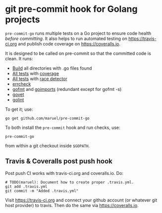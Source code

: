 git pre-commit hook for Golang projects
=======================================

`pre-commit-go` runs multiple tests on a Go project to ensure code health
*before committing*. It also helps to run automated testing on https://travis-ci.org and
publish code coverage on https://coveralls.io.

It is designed to be called on pre-commit so that the committed code is clean.
It runs:

  * [Build](https://golang.org/pkg/go/build/) all directories with .go files found
  * [All tests](https://golang.org/pkg/testing/) with [coverage](https://blog.golang.org/cover)
  * [All tests](https://golang.org/pkg/testing/) with [race detector](https://blog.golang.org/race-detector)
  * [errcheck](https://github.com/kisielk/errcheck)
  * [gofmt](https://golang.org/cmd/gofmt/) and [goimports](https://godoc.org/code.google.com/p/go.tools/cmd/goimports) (redundant except for gofmt -s)
  * [govet](https://godoc.org/code.google.com/p/go.tools/cmd/vet)
  * [golint](https://github.com/golang/lint)

To get it; use:

    go get github.com/maruel/pre-commit-go


To both install the `pre-commit` hook and run checks, use:

    pre-commit-go

from within a git checkout inside `$GOPATH`.


Travis & Coveralls post push hook
---------------------------------

Post push CI works with travis-ci.org and coveralls.io. Do:

    # TODO(maruel): Document how to create proper .travis.yml.
    git add .travis.yml
    git commit -m "Added .travis.yml"


Visit https://travis-ci.org and connect your github account (or whatever git
host provider) to travis. Then do the same via https://coveralls.io.
